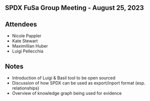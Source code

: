 ## SPDX FuSa Group Meeting - August 25, 2023

## Attendees
* Nicole Pappler
* Kate Stewart
* Maximillian Huber
* Luigi Pellecchia

## Notes
* Introduction of Luigi & Basil tool to be open sourced
* Discussion of how SPDX can be used as export/inport format (esp. relationships)
* Overview of knowledge graph being used for evidence
